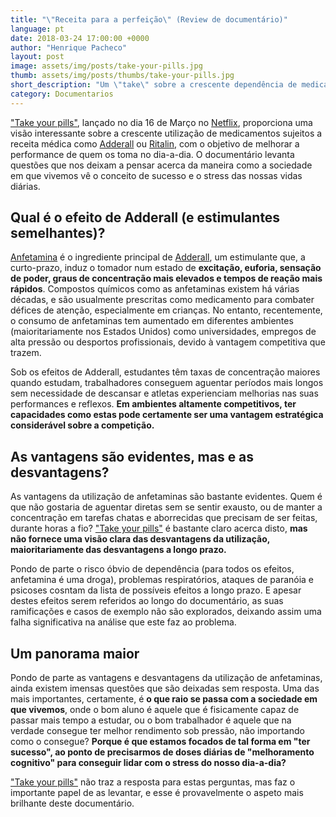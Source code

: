 ```yaml
---
title: "\"Receita para a perfeição\" (Review de documentário)"
language: pt
date: 2018-03-24 17:00:00 +0000
author: "Henrique Pacheco"
layout: post
image: assets/img/posts/take-your-pills.jpg
thumb: assets/img/posts/thumbs/take-your-pills.jpg
short_description: "Um \"take\" sobre a crescente dependência de medicamentos de \"melhoramento cognitivo\"."
category: Documentarios
---
```


["Take your pills"][pills-link], lançado no dia 16 de Março no [Netflix][pills-netflix-link], proporciona uma visão interessante sobre a crescente utilização de medicamentos sujeitos a receita médica como [Adderall][adderall-link] ou [Ritalin][ritalin-link], com o objetivo de melhorar a performance de quem os toma no dia-a-dia. O documentário levanta questões que nos deixam a pensar acerca da maneira como a sociedade em que vivemos vê o conceito de sucesso e o stress das nossas vidas diárias.

## Qual é o efeito de Adderall (e estimulantes semelhantes)?

[Anfetamina][amphetamine-link] é o ingrediente principal de [Adderall][adderall-link], um estimulante que, a curto-prazo, induz o tomador num estado de  **excitação, euforia, sensação de poder, graus de concentração mais elevados e tempos de reação mais rápidos**. Compostos químicos como as anfetaminas existem há várias décadas, e são usualmente prescritas como medicamento para combater défices de atenção, especialmente em crianças. No entanto, recentemente, o consumo de anfetaminas tem aumentado em diferentes ambientes (maioritariamente nos Estados Unidos) como universidades, empregos de alta pressão ou desportos profissionais, devido à vantagem competitiva que trazem.

Sob os efeitos de Adderall, estudantes têm taxas de concentração maiores quando estudam, trabalhadores conseguem aguentar períodos mais longos sem necessidade de descansar e atletas experienciam melhorias nas suas performances e reflexos. **Em ambientes altamente competitivos, ter capacidades como estas pode certamente ser uma vantagem estratégica considerável sobre a competição.**


## As vantagens são evidentes, mas e as desvantagens?

As vantagens da utilização de anfetaminas são bastante evidentes. Quem é que não gostaria de aguentar diretas sem se sentir exausto, ou de manter a concentração em tarefas chatas e aborrecidas que precisam de ser feitas, durante horas a fio? ["Take your pills"][pills-link] é bastante claro acerca disto, **mas não fornece uma visão clara das desvantagens da utilização, maioritariamente das desvantagens a longo prazo.**

Pondo de parte o risco óbvio de dependência (para todos os efeitos, anfetamina é uma droga), problemas respiratórios, ataques de paranóia e psicoses cosntam da lista de possíveis efeitos a longo prazo. E apesar destes efeitos serem referidos ao longo do documentário, as suas ramificações e casos de exemplo não são explorados, deixando assim uma falha significativa na análise que este faz ao problema.


## Um panorama maior

Pondo de parte as vantagens e desvantagens da utilização de anfetaminas, ainda existem imensas questões que são deixadas sem resposta. Uma das mais importantes, certamente, é **o que raio se passa com a sociedade em que vivemos**, onde o bom aluno é aquele que é fisicamente capaz de passar mais tempo a estudar, ou o bom trabalhador é aquele que na verdade consegue ter melhor rendimento sob pressão, não importando como o consegue? **Porque é que estamos focados de tal forma em "ter sucesso", ao ponto de precisarmos de doses diárias de "melhoramento cognitivo" para conseguir lidar com o stress do nosso dia-a-dia?**

["Take your pills"][pills-link] não traz a resposta para estas perguntas, mas faz o importante papel de as levantar, e esse é provavelmente o aspeto mais brilhante deste documentário.


[pills-link]: http://www.imdb.com/title/tt7983844/
[pills-netflix-link]: http://www.imdb.com/title/tt7983844/
[adderall-link]: https://en.wikipedia.org/wiki/Adderall
[ritalin-link]: https://en.wikipedia.org/wiki/Methylphenidate
[amphetamine-link]: https://drugabuse.com/library/the-effects-of-amphetamine-use/